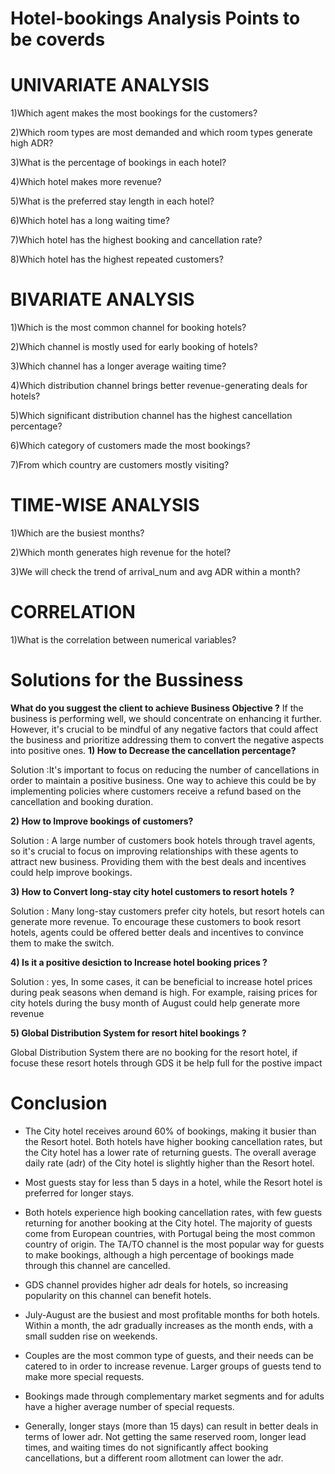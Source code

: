 # Hotel-bookings Analysis Points to be coverds 
# UNIVARIATE ANALYSIS

1)Which agent makes the most bookings for the customers?

2)Which room types are most demanded and which room types generate high ADR?

3)What is the percentage of bookings in each hotel?

4)Which hotel makes more revenue?

5)What is the preferred stay length in each hotel?

6)Which hotel has a long waiting time?

7)Which hotel has the highest booking and cancellation rate?

8)Which hotel has the highest repeated customers?

# BIVARIATE ANALYSIS


1)Which is the most common channel for booking hotels?

2)Which channel is mostly used for early booking of hotels?

3)Which channel has a longer average waiting time?

4)Which distribution channel brings better revenue-generating deals for hotels?

5)Which significant distribution channel has the highest cancellation percentage?

6)Which category of customers made the most bookings?

7)From which country are customers mostly visiting?

# TIME-WISE ANALYSIS

1)Which are the busiest months?

2)Which month generates high revenue for the hotel?

3)We will check the trend of arrival_num and avg ADR within a month?

# CORRELATION

1)What is the correlation between numerical variables?

# Solutions for the Bussiness

**What do you suggest the client to achieve Business Objective ?**
If the business is performing well, we should concentrate on enhancing it further. However, it's crucial to be mindful of any negative factors that could affect the business and prioritize addressing them to convert the negative aspects into positive ones.
**1) How to Decrease the cancellation percentage?**

Solution :It's important to focus on reducing the number of cancellations in order to maintain a positive business. One way to achieve this could be by implementing policies where customers receive a refund based on the cancellation and booking duration.

**2) How to Improve bookings of customers?**

Solution : A large number of customers book hotels through travel agents, so it's crucial to focus on improving relationships with these agents to attract new business. Providing them with the best deals and incentives could help improve bookings.

**3) How to Convert long-stay city hotel customers to resort hotels ?**

Solution : Many long-stay customers prefer city hotels, but resort hotels can generate more revenue. To encourage these customers to book resort hotels, agents could be offered better deals and incentives to convince them to make the switch.

**4) Is it a positive desiction to Increase hotel booking prices ?**

Solution : yes, In some cases, it can be beneficial to increase hotel prices during peak seasons when demand is high. For example, raising prices for city hotels during the busy month of August could help generate more revenue

**5) Global Distribution System for resort hitel bookings ?**

Global Distribution System there are no booking for the resort hotel, if focuse these resort hotels through GDS it be help full for the postive impact

# Conclusion

* The City hotel receives around 60% of bookings, making it busier than the Resort hotel. Both hotels have higher booking cancellation rates, but the City hotel has a lower rate of returning guests. The overall average daily rate (adr) of the City hotel is slightly higher than the Resort hotel.

* Most guests stay for less than 5 days in a hotel, while the Resort hotel is preferred for longer stays.

* Both hotels experience high booking cancellation rates, with few guests returning for another booking at the City hotel. The majority of guests come from European countries, with Portugal being the most common country of origin. The TA/TO channel is the most popular way for guests to make bookings, although a high percentage of bookings made through this channel are cancelled.

* GDS channel provides higher adr deals for hotels, so increasing popularity on this channel can benefit hotels.

* July-August are the busiest and most profitable months for both hotels. Within a month, the adr gradually increases as the month ends, with a small sudden rise on weekends.

* Couples are the most common type of guests, and their needs can be catered to in order to increase revenue. Larger groups of guests tend to make more special requests.

* Bookings made through complementary market segments and for adults have a higher average number of special requests.

* Generally, longer stays (more than 15 days) can result in better deals in terms of lower adr. Not getting the same reserved room, longer lead times, and waiting times do not significantly affect booking cancellations, but a different room allotment can lower the adr.
